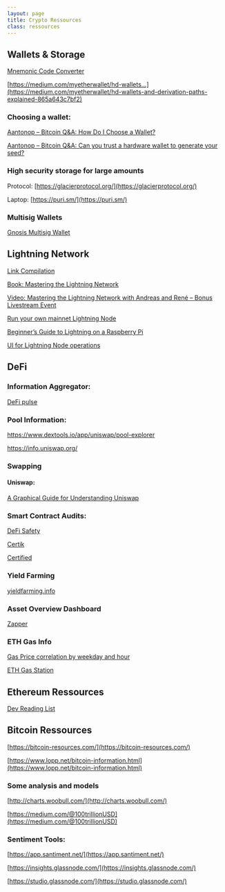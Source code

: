 ```yaml
---
layout: page
title: Crypto Ressources
class: ressources
---
```

## Wallets & Storage

[Mnemonic Code Converter](https://iancoleman.io/bip39/)

[https://medium.com/myetherwallet/hd-wallets...](https://medium.com/myetherwallet/hd-wallets-and-derivation-paths-explained-865a643c7bf2)

### Choosing a wallet:

[Aantonop – Bitcoin Q&A: How Do I Choose a Wallet?](https://www.youtube.com/watch?v=tN6b62sEpsY&amp;ab_channel=aantonop)
<br>

[Aantonop – Bitcoin Q&A: Can you trust a hardware wallet to generate your
seed?](https://www.youtube.com/watch?v=tN6b62sEpsY&amp;ab_channel=aantonop)

### High security storage for large amounts

Protocol: [https://glacierprotocol.org/](https://glacierprotocol.org/)

Laptop: [https://puri.sm/](https://puri.sm/)

### Multisig Wallets

[Gnosis Multisig Wallet](https://gnosis-safe.io/)

## Lightning Network

[Link Compilation](https://ln.guide/)

[Book: Mastering the Lightning Network](https://github.com/lnbook/lnbook)

[Video: Mastering the Lightning Network with Andreas and René – Bonus Livestream
Event](https://www.youtube.com/watch?v=fEPW6RXMGmA&amp;ab_channel=aantonop)

[Run your own mainnet Lightning Node](https://medium.com/@dougvk/run-your-own-mainnet-lightning-node-2d2eab628a8b)

[Beginner’s Guide to ️Lightning️ on a Raspberry Pi](https://stadicus.github.io/RaspiBolt/)

[UI for Lightning Node operations](https://github.com/Ride-The-Lightning/RTL)

## DeFi

### Information Aggregator:

[DeFi pulse](https://defipulse.com/)

### Pool Information:

https://www.dextools.io/app/uniswap/pool-explorer

https://info.uniswap.org/

### Swapping

#### Uniswap:

[A Graphical Guide for Understanding Uniswap](https://docs.ethhub.io/guides/graphical-guide-for-understanding-uniswap/)

### Smart Contract Audits:

[DeFi Safety](https://defisafety.com/)

[Certik](https://certik.org/)

[Certified](https://cer.live/defi)

### Yield Farming

[yieldfarming.info](https://yieldfarming.info/)

### Asset Overview Dashboard

[Zapper](https://zapper.fi/dashboard)

### ETH Gas Info

[Gas Price correlation by weekday and hour](https://medium.com/dextf/ethereum-how-to-save-even-more-on-gas-price-with-a-weekly-plan-c6689ac09fe6)

[ETH Gas Station](https://ethgasstation.info/)

## Ethereum Ressources

[Dev Reading List](https://github.com/yippee-ki-yay/eth-dev-reading-list)

## Bitcoin Ressources

[https://bitcoin-resources.com/](https://bitcoin-resources.com/)

[https://www.lopp.net/bitcoin-information.html](https://www.lopp.net/bitcoin-information.html)

### Some analysis and models

[http://charts.woobull.com/](http://charts.woobull.com/)

[https://medium.com/@100trillionUSD](https://medium.com/@100trillionUSD)

### Sentiment Tools:

[https://app.santiment.net/](https://app.santiment.net/)

[https://insights.glassnode.com/](https://insights.glassnode.com/)

[https://studio.glassnode.com/](https://studio.glassnode.com/)
